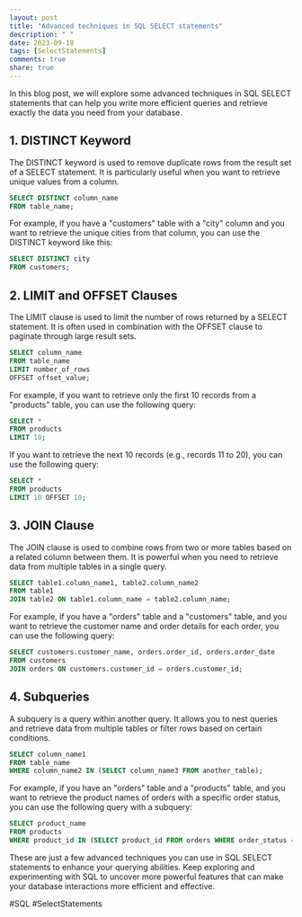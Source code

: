 ```yaml
---
layout: post
title: "Advanced techniques in SQL SELECT statements"
description: " "
date: 2023-09-18
tags: [SelectStatements]
comments: true
share: true
---
```


In this blog post, we will explore some advanced techniques in SQL SELECT statements that can help you write more efficient queries and retrieve exactly the data you need from your database.

## 1. DISTINCT Keyword

The DISTINCT keyword is used to remove duplicate rows from the result set of a SELECT statement. It is particularly useful when you want to retrieve unique values from a column.

```sql
SELECT DISTINCT column_name
FROM table_name;
```

For example, if you have a "customers" table with a "city" column and you want to retrieve the unique cities from that column, you can use the DISTINCT keyword like this:

```sql
SELECT DISTINCT city
FROM customers;
```

## 2. LIMIT and OFFSET Clauses

The LIMIT clause is used to limit the number of rows returned by a SELECT statement. It is often used in combination with the OFFSET clause to paginate through large result sets.

```sql
SELECT column_name
FROM table_name
LIMIT number_of_rows
OFFSET offset_value;
```

For example, if you want to retrieve only the first 10 records from a "products" table, you can use the following query:

```sql
SELECT *
FROM products
LIMIT 10;
```

If you want to retrieve the next 10 records (e.g., records 11 to 20), you can use the following query:

```sql
SELECT *
FROM products
LIMIT 10 OFFSET 10;
```

## 3. JOIN Clause

The JOIN clause is used to combine rows from two or more tables based on a related column between them. It is powerful when you need to retrieve data from multiple tables in a single query.

```sql
SELECT table1.column_name1, table2.column_name2
FROM table1
JOIN table2 ON table1.column_name = table2.column_name;
```

For example, if you have a "orders" table and a "customers" table, and you want to retrieve the customer name and order details for each order, you can use the following query:

```sql
SELECT customers.customer_name, orders.order_id, orders.order_date
FROM customers
JOIN orders ON customers.customer_id = orders.customer_id;
```

## 4. Subqueries

A subquery is a query within another query. It allows you to nest queries and retrieve data from multiple tables or filter rows based on certain conditions.

```sql
SELECT column_name1
FROM table_name
WHERE column_name2 IN (SELECT column_name3 FROM another_table);
```

For example, if you have an "orders" table and a "products" table, and you want to retrieve the product names of orders with a specific order status, you can use the following query with a subquery:

```sql
SELECT product_name
FROM products
WHERE product_id IN (SELECT product_id FROM orders WHERE order_status = 'completed');
```

These are just a few advanced techniques you can use in SQL SELECT statements to enhance your querying abilities. Keep exploring and experimenting with SQL to uncover more powerful features that can make your database interactions more efficient and effective.

#SQL #SelectStatements